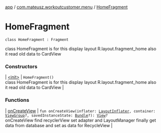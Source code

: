 [app](../../index.md) / [com.mateusz.workoutcustomer.menu](../index.md) / [HomeFragment](./index.md)

# HomeFragment

`class HomeFragment : Fragment`

class HomeFragment is for this display layout R.layout.fragment_home
also it read old data to CardView

### Constructors

| [&lt;init&gt;](-init-.md) | `HomeFragment()`<br>class HomeFragment is for this display layout R.layout.fragment_home also it read old data to CardView |

### Functions

| [onCreateView](on-create-view.md) | `fun onCreateView(inflater: `[`LayoutInflater`](https://developer.android.com/reference/android/view/LayoutInflater.html)`, container: `[`ViewGroup`](https://developer.android.com/reference/android/view/ViewGroup.html)`?, savedInstanceState: `[`Bundle`](https://developer.android.com/reference/android/os/Bundle.html)`?): `[`View`](https://developer.android.com/reference/android/view/View.html)`?`<br>onCreateView find recyclerView set adapter and LayoutManager finally get data from database and set as data for RecycleView |


